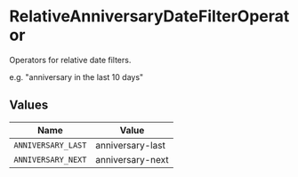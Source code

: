 # RelativeAnniversaryDateFilterOperator

Operators for relative date filters.

e.g. "anniversary in the last 10 days"


## Values

| Name               | Value              |
| ------------------ | ------------------ |
| `ANNIVERSARY_LAST` | anniversary-last   |
| `ANNIVERSARY_NEXT` | anniversary-next   |